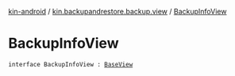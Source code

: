[kin-android](../index.md) / [kin.backupandrestore.backup.view](index.md) / [BackupInfoView](./-backup-info-view.md)

# BackupInfoView

`interface BackupInfoView : `[`BaseView`](../kin.backupandrestore.base/-base-view.md)